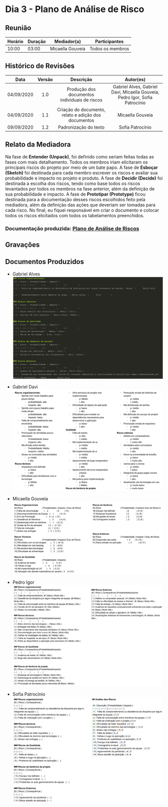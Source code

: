 # Dia 3 - Plano de Análise de Risco

## Reunião
| Horário | Duração | Mediador(a) | Participantes |
| - | - | - | - |
| 10:00 | 03:00 | Micaella Gouveia | Todos os membros

## Histórico de Revisões

|    Data    | Versão |         Descrição         |           Autor(es)            |
| :--------: | :----: | :-----------------------: | :----------------------------: |
| 04/09/2020 |  1.0   |  Produção dos documentos individuais de riscos  | Gabriel Alves, Gabriel Davi, Micaella Gouveia, Pedro Igor, Sofia Patrocínio | 
| 04/09/2020 |  1.1   |  Criação do documento, relato e adição dos documentos | Micaella Gouveia | 
| 09/09/2020 |  1.2   | Padronização do texto | Sofia Patrocínio |

## Relato da Mediadora
Na fase de **Entender (Unpack)**, foi definido como seriam feitas todas as fases com mais detalhamento. Todos os membros iriam elicitaram os principais riscos do projeto por meio de um bate papo. A fase de **Esboçar (Sketch)** foi destinada para cada membro escrever os riscos e avaliar sua probabilidade e impacto no projeto e produto. A fase de **Decidir (Decide)** foi destinada a escolha dos riscos, tendo como base todos os riscos levantados por todos os membros na fase anterior, além da definição de sua probabilidade e impacto. A fase de **Prototipar (Prototype)** ficou destinada para a documentação desses riscos escolhidos feito pela mediadora, além da definição das ações que deveriam ser tomadas para cada risco. No final, eu fiquei responsável em criar o documento e colocar todos os riscos elicitados com todos os tabelamentos preenchidos.

### Documentação produzida: [Plano de Análise de Riscos](preTraceability/planAnaliseRiscos.md)
## Gravações

## Documentos Produzidos
* Gabriel Alves
![Gabriel Alves](../assets/designSprint/riscos/riscosGabrielAlves.png)

* Gabriel Davi
![Gabriel Davi](../assets/designSprint/riscos/riscosGabrielDavi.png)

* Micaella Gouveia
![Micaella Gouveia](../assets/designSprint/riscos/riscosMicaella.png)

* Pedro Igor
![Pedro Igor](../assets/designSprint/riscos/riscosPedro.png)

* Sofia Patrocínio
![Sofia Patrocínio](../assets/designSprint/riscos/riscosSofia.png)
